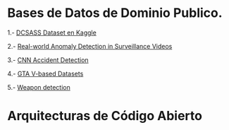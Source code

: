 # Bases de Datos de Dominio Publico.

1.- [DCSASS Dataset en Kaggle](https://www.kaggle.com/datasets/mateohervas/dcsass-dataset)

2.- [Real-world Anomaly Detection in Surveillance Videos](https://www.crcv.ucf.edu/projects/real-world/)

3.- [CNN Accident Detection](https://www.kaggle.com/code/fahaddalwai/cnn-accident-detection-91-accuracy)

4.- [GTA V-based Datasets](https://paperswithcode.com/dataset/gta5)

5.- [Weapon detection](https://universe.roboflow.com/weapon-detection-qktol/weapon-detection-ipl7p)



# Arquitecturas de Código Abierto
